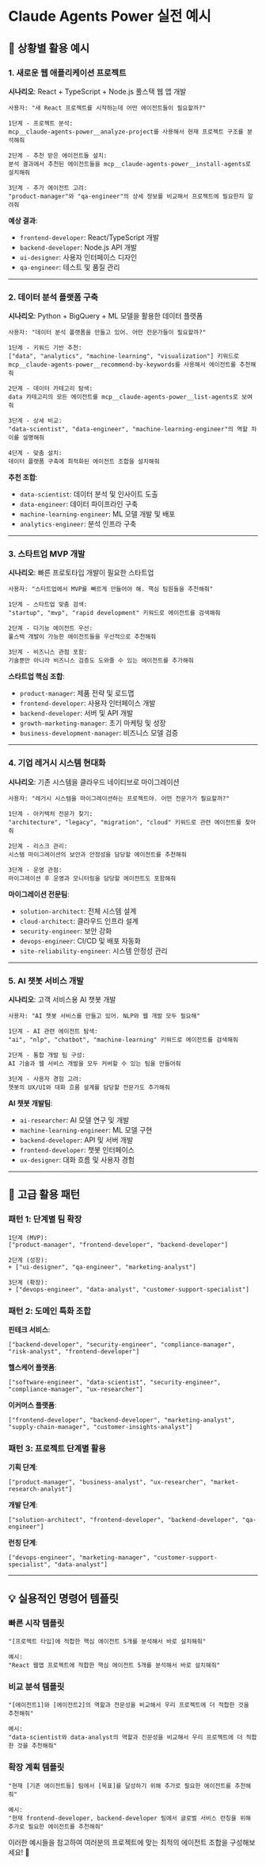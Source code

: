 # Claude Agents Power 실전 예시

## 🎯 상황별 활용 예시

### 1. 새로운 웹 애플리케이션 프로젝트

**시나리오**: React + TypeScript + Node.js 풀스택 웹 앱 개발

```
사용자: "새 React 프로젝트를 시작하는데 어떤 에이전트들이 필요할까?"

1단계 - 프로젝트 분석:
mcp__claude-agents-power__analyze-project를 사용해서 현재 프로젝트 구조를 분석해줘

2단계 - 추천 받은 에이전트들 설치:
분석 결과에서 추천된 에이전트들을 mcp__claude-agents-power__install-agents로 설치해줘

3단계 - 추가 에이전트 고려:
"product-manager"와 "qa-engineer"의 상세 정보를 비교해서 프로젝트에 필요한지 알려줘
```

**예상 결과**:
- `frontend-developer`: React/TypeScript 개발
- `backend-developer`: Node.js API 개발  
- `ui-designer`: 사용자 인터페이스 디자인
- `qa-engineer`: 테스트 및 품질 관리

---

### 2. 데이터 분석 플랫폼 구축

**시나리오**: Python + BigQuery + ML 모델을 활용한 데이터 플랫폼

```
사용자: "데이터 분석 플랫폼을 만들고 있어. 어떤 전문가들이 필요할까?"

1단계 - 키워드 기반 추천:
["data", "analytics", "machine-learning", "visualization"] 키워드로 mcp__claude-agents-power__recommend-by-keywords를 사용해서 에이전트를 추천해줘

2단계 - 데이터 카테고리 탐색:
data 카테고리의 모든 에이전트를 mcp__claude-agents-power__list-agents로 보여줘

3단계 - 상세 비교:
"data-scientist", "data-engineer", "machine-learning-engineer"의 역할 차이를 설명해줘

4단계 - 맞춤 설치:
데이터 플랫폼 구축에 최적화된 에이전트 조합을 설치해줘
```

**추천 조합**:
- `data-scientist`: 데이터 분석 및 인사이트 도출
- `data-engineer`: 데이터 파이프라인 구축
- `machine-learning-engineer`: ML 모델 개발 및 배포
- `analytics-engineer`: 분석 인프라 구축

---

### 3. 스타트업 MVP 개발

**시나리오**: 빠른 프로토타입 개발이 필요한 스타트업

```
사용자: "스타트업에서 MVP를 빠르게 만들어야 해. 핵심 팀원들을 추천해줘"

1단계 - 스타트업 맞춤 검색:
"startup", "mvp", "rapid development" 키워드로 에이전트를 검색해줘

2단계 - 다기능 에이전트 우선:
풀스택 개발이 가능한 에이전트들을 우선적으로 추천해줘

3단계 - 비즈니스 관점 포함:
기술뿐만 아니라 비즈니스 검증도 도와줄 수 있는 에이전트를 추가해줘
```

**스타트업 핵심 조합**:
- `product-manager`: 제품 전략 및 로드맵
- `frontend-developer`: 사용자 인터페이스 개발
- `backend-developer`: 서버 및 API 개발
- `growth-marketing-manager`: 초기 마케팅 및 성장
- `business-development-manager`: 비즈니스 모델 검증

---

### 4. 기업 레거시 시스템 현대화

**시나리오**: 기존 시스템을 클라우드 네이티브로 마이그레이션

```
사용자: "레거시 시스템을 마이그레이션하는 프로젝트야. 어떤 전문가가 필요할까?"

1단계 - 아키텍처 전문가 찾기:
"architecture", "legacy", "migration", "cloud" 키워드로 관련 에이전트를 찾아줘

2단계 - 리스크 관리:
시스템 마이그레이션의 보안과 안정성을 담당할 에이전트를 추천해줘

3단계 - 운영 관점:
마이그레이션 후 운영과 모니터링을 담당할 에이전트도 포함해줘
```

**마이그레이션 전문팀**:
- `solution-architect`: 전체 시스템 설계
- `cloud-architect`: 클라우드 인프라 설계
- `security-engineer`: 보안 강화
- `devops-engineer`: CI/CD 및 배포 자동화
- `site-reliability-engineer`: 시스템 안정성 관리

---

### 5. AI 챗봇 서비스 개발

**시나리오**: 고객 서비스용 AI 챗봇 개발

```
사용자: "AI 챗봇 서비스를 만들고 있어. NLP와 웹 개발 모두 필요해"

1단계 - AI 관련 에이전트 탐색:
"ai", "nlp", "chatbot", "machine-learning" 키워드로 에이전트를 검색해줘

2단계 - 통합 개발 팀 구성:
AI 기술과 웹 서비스 개발을 모두 커버할 수 있는 팀을 만들어줘

3단계 - 사용자 경험 고려:
챗봇의 UX/UI와 대화 흐름 설계를 담당할 전문가도 추가해줘
```

**AI 챗봇 개발팀**:
- `ai-researcher`: AI 모델 연구 및 개발
- `machine-learning-engineer`: ML 모델 구현
- `backend-developer`: API 및 서버 개발
- `frontend-developer`: 챗봇 인터페이스
- `ux-designer`: 대화 흐름 및 사용자 경험

---

## 🔧 고급 활용 패턴

### 패턴 1: 단계별 팀 확장

```
1단계 (MVP): 
["product-manager", "frontend-developer", "backend-developer"]

2단계 (성장): 
+ ["ui-designer", "qa-engineer", "marketing-analyst"]

3단계 (확장):
+ ["devops-engineer", "data-analyst", "customer-support-specialist"]
```

### 패턴 2: 도메인 특화 조합

**핀테크 서비스**:
```
["backend-developer", "security-engineer", "compliance-manager", "risk-analyst", "frontend-developer"]
```

**헬스케어 플랫폼**:
```
["software-engineer", "data-scientist", "security-engineer", "compliance-manager", "ux-researcher"]
```

**이커머스 플랫폼**:
```
["frontend-developer", "backend-developer", "marketing-analyst", "supply-chain-manager", "customer-insights-analyst"]
```

### 패턴 3: 프로젝트 단계별 활용

**기획 단계**:
```
["product-manager", "business-analyst", "ux-researcher", "market-research-analyst"]
```

**개발 단계**:
```
["solution-architect", "frontend-developer", "backend-developer", "qa-engineer"]
```

**런칭 단계**:
```
["devops-engineer", "marketing-manager", "customer-support-specialist", "data-analyst"]
```

---

## 💡 실용적인 명령어 템플릿

### 빠른 시작 템플릿
```
"[프로젝트 타입]에 적합한 핵심 에이전트 5개를 분석해서 바로 설치해줘"

예시:
"React 웹앱 프로젝트에 적합한 핵심 에이전트 5개를 분석해서 바로 설치해줘"
```

### 비교 분석 템플릿
```
"[에이전트1]와 [에이전트2]의 역할과 전문성을 비교해서 우리 프로젝트에 더 적합한 것을 추천해줘"

예시:
"data-scientist와 data-analyst의 역할과 전문성을 비교해서 우리 프로젝트에 더 적합한 것을 추천해줘"
```

### 확장 계획 템플릿
```
"현재 [기존 에이전트들] 팀에서 [목표]를 달성하기 위해 추가로 필요한 에이전트를 추천해줘"

예시:
"현재 frontend-developer, backend-developer 팀에서 글로벌 서비스 런칭을 위해 추가로 필요한 에이전트를 추천해줘"
```

이러한 예시들을 참고하여 여러분의 프로젝트에 맞는 최적의 에이전트 조합을 구성해보세요! 🚀